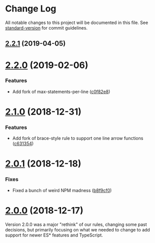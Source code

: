 # Change Log

All notable changes to this project will be documented in this file. See [standard-version](https://github.com/conventional-changelog/standard-version) for commit guidelines.

<a name="2.2.1"></a>
## [2.2.1](https://github.com/silvermine/eslint-plugin-silvermine/compare/v2.2.0...v2.2.1) (2019-04-05)



<a name="2.2.0"></a>
# [2.2.0](https://github.com/silvermine/eslint-plugin-silvermine/compare/v2.1.0...v2.2.0) (2019-02-06)

### Features

 * Add fork of max-statements-per-line ([c0f82e8](https://github.com/silvermine/eslint-plugin-silvermine/commit/c0f82e8))


<a name="2.1.0"></a>
# [2.1.0](https://github.com/silvermine/eslint-plugin-silvermine/compare/v2.0.1...v2.1.0) (2018-12-31)

### Features

 * Add fork of brace-style rule to support one line arrow functions ([c631354](https://github.com/silvermine/eslint-plugin-silvermine/commit/c631354))


<a name="2.0.1"></a>
# [2.0.1](https://github.com/silvermine/eslint-plugin-silvermine/compare/v2.0.0...v2.0.1) (2018-12-18)

### Fixes

 * Fixed a bunch of weird NPM madness ([b8f9cf0](https://github.com/silvermine/eslint-plugin-silvermine/commit/b8f9cf0))


<a name="2.0.0"></a>
# [2.0.0](https://github.com/silvermine/eslint-plugin-silvermine/compare/v1.2.1...v2.0.0) (2018-12-17)

Version 2.0.0 was a major "rethink" of our rules, changing some past decisions, but
primarily focusing on what we needed to change to add support for newer ES* features and
TypeScript.
